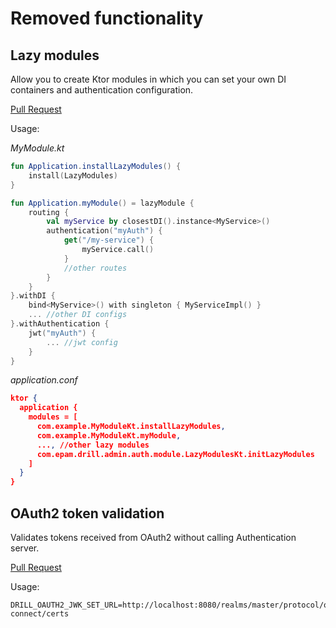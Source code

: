 # Removed functionality

## Lazy modules
Allow you to create Ktor modules in which you can set your own DI containers and authentication configuration.

[Pull Request](https://github.com/Drill4J/test2code-plugin)

Usage:

_MyModule.kt_
```kotlin
fun Application.installLazyModules() {
    install(LazyModules)
}

fun Application.myModule() = lazyModule {
    routing {
        val myService by closestDI().instance<MyService>()
        authentication("myAuth") {
            get("/my-service") {
                myService.call()
            }
            //other routes
        }
    }
}.withDI {
    bind<MyService>() with singleton { MyServiceImpl() }
    ... //other DI configs
}.withAuthentication {
    jwt("myAuth") {
        ... //jwt config
    }
}
```

_application.conf_
```json
ktor {
  application {
    modules = [
      com.example.MyModuleKt.installLazyModules,
      com.example.MyModuleKt.myModule, 
      ..., //other lazy modules
      com.epam.drill.admin.auth.module.LazyModulesKt.initLazyModules
    ]
  }
}
```

## OAuth2 token validation
Validates tokens received from OAuth2 without calling Authentication server.

[Pull Request](https://github.com/Drill4J/admin/pull/343)

Usage:
```
DRILL_OAUTH2_JWK_SET_URL=http://localhost:8080/realms/master/protocol/openid-connect/certs
```

